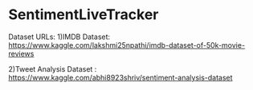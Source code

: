 # SentimentLiveTracker

Dataset URLs:
1)IMDB Dataset: https://www.kaggle.com/lakshmi25npathi/imdb-dataset-of-50k-movie-reviews


2)Tweet Analysis Dataset : https://www.kaggle.com/abhi8923shriv/sentiment-analysis-dataset
